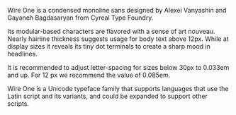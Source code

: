 Wire One is a condensed monoline sans designed by Alexei Vanyashin and Gayaneh Bagdasaryan from Cyreal Type Foundry.

Its modular-based characters are flavored with a sense of art nouveau. Nearly hairline thickness suggests usage for body text above 12px. While at display sizes it reveals its tiny dot terminals to create a sharp mood in headlines.

It is recommended to adjust letter-spacing for sizes below 30px to 0.033em and up. For 12 px we recommend the value of 0.085em.

Wire One is a Unicode typeface family that supports 
languages that use the Latin script and its variants, and 
could be expanded to support other scripts.
